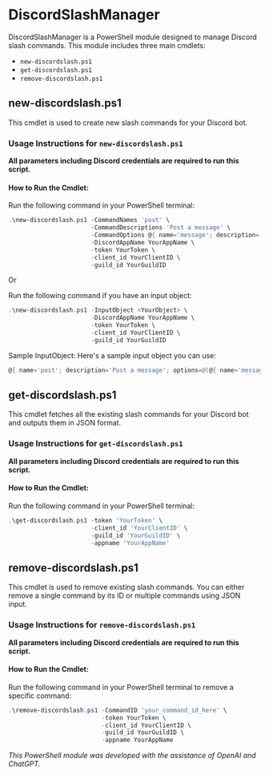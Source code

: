# DiscordSlashManager

DiscordSlashManager is a PowerShell module designed to manage Discord slash commands. This module includes three main cmdlets:

- `new-discordslash.ps1`
- `get-discordslash.ps1`
- `remove-discordslash.ps1`

## new-discordslash.ps1

This cmdlet is used to create new slash commands for your Discord bot.

### Usage Instructions for `new-discordslash.ps1`

**All parameters including Discord credentials are required to run this script.**

#### How to Run the Cmdlet:

Run the following command in your PowerShell terminal:

```powershell
.\new-discordslash.ps1 -CommandNames 'post' \
                       -CommandDescriptions 'Post a message' \
                       -CommandOptions @{ name='message'; description='Your message'; type=3; required=$true } \
                       -DiscordAppName YourAppName \
                       -token YourToken \
                       -client_id YourClientID \
                       -guild_id YourGuildID
```
Or

Run the following command if you have an input object:
```powershell
.\new-discordslash.ps1 -InputObject <YourObject> \
                       -DiscordAppName YourAppName \
                       -token YourToken \
                       -client_id YourClientID \
                       -guild_id YourGuildID
```
Sample InputObject:
Here's a sample input object you can use:
```powershell
@{ name='post'; description='Post a message'; options=@(@{ name='message'; description='Your message'; type=3; required=$true }) }
```

## get-discordslash.ps1

This cmdlet fetches all the existing slash commands for your Discord bot and outputs them in JSON format.

### Usage Instructions for `get-discordslash.ps1`

**All parameters including Discord credentials are required to run this script.**

#### How to Run the Cmdlet:

Run the following command in your PowerShell terminal:

```powershell
.\get-discordslash.ps1 -token 'YourToken' \
                       -client_id 'YourClientID' \
                       -guild_id 'YourGuildID' \
                       -appname 'YourAppName'
```

## remove-discordslash.ps1

This cmdlet is used to remove existing slash commands. You can either remove a single command by its ID or multiple commands using JSON input.

### Usage Instructions for `remove-discordslash.ps1`

**All parameters including Discord credentials are required to run this script.**

#### How to Run the Cmdlet:

Run the following command in your PowerShell terminal to remove a specific command:

```powershell
.\remove-discordslash.ps1 -CommandID 'your_command_id_here' \
                          -token YourToken \
                          -client_id YourClientID \
                          -guild_id YourGuildID \
                          -appname YourAppName
```


*This PowerShell module was developed with the assistance of OpenAI and ChatGPT.*